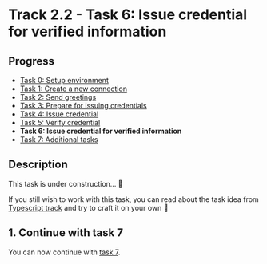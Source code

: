 # Track 2.2 - Task 6: Issue credential for verified information

## Progress

* [Task 0: Setup environment](../README.md#task-0-setup-environment)
* [Task 1: Create a new connection](../task1/README.md#track-23---task-1-create-a-new-connection)
* [Task 2: Send greetings](../task2/README.md#track-23---task-2-send-greetings)
* [Task 3: Prepare for issuing credentials](../task3/README.md#track-23---task-3-prepare-for-issuing-credentials)
* [Task 4: Issue credential](../task4/README.md#track-23---task-4-issue-credential)
* [Task 5: Verify credential](../task5/README.md#track-23---task-5-verify-credential)
* **Task 6: Issue credential for verified information**
* [Task 7: Additional tasks](../task7/README.md#track-23---task-7-additional-tasks)

## Description

This task is under construction... 🔨

If you still wish to work with this task, you can read about the task idea from
[Typescript track](../../track2.1-ts/task6/README.md) and try to craft it on your own 💪

## 1. Continue with task 7

You can now continue with [task 7](../task7/README.md).
